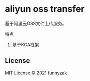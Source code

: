 # aliyun oss transfer

基于阿里云OSS文件上传服务。


特点
1. 基于KOA框架


## License

MIT License © 2021 [funnyzak](https://github.com/funnyzak)
